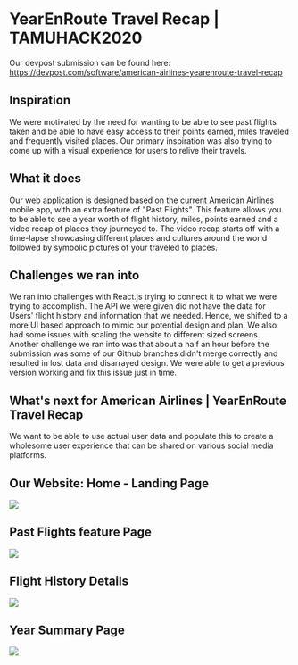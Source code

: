 # YearEnRoute Travel Recap | TAMUHACK2020

Our devpost submission can be found here: https://devpost.com/software/american-airlines-yearenroute-travel-recap

## Inspiration
We were motivated by the need for wanting to be able to see past flights taken and be able to have easy access to their points earned, miles traveled and frequently visited places. Our primary inspiration was also trying to come up with a visual experience for users to relive their travels.

## What it does
Our web application is designed based on the current American Airlines mobile app, with an extra feature of "Past Flights". This feature allows you to be able to see a year worth of flight history, miles, points earned and a video recap of places they journeyed to. The video recap starts off with a time-lapse showcasing different places and cultures around the world followed by symbolic pictures of your traveled to places.

## Challenges we ran into
We ran into challenges with React.js trying to connect it to what we were trying to accomplish. The API we were given did not have the data for Users' flight history and information that we needed. Hence, we shifted to a more UI based approach to mimic our potential design and plan. We also had some issues with scaling the website to different sized screens. Another challenge we ran into was that about a half an hour before the submission was some of our Github branches didn't merge correctly and resulted in lost data and disarrayed design. We were able to get a previous version working and fix this issue just in time.

## What's next for American Airlines | YearEnRoute Travel Recap
We want to be able to use actual user data and populate this to create a wholesome user experience that can be shared on various social media platforms.

## Our Website: Home - Landing Page
![](game-page.png)

## Past Flights feature Page
![](game-page.png)

## Flight History Details
![](game-page.png)

## Year Summary Page
![](game-page.png)
